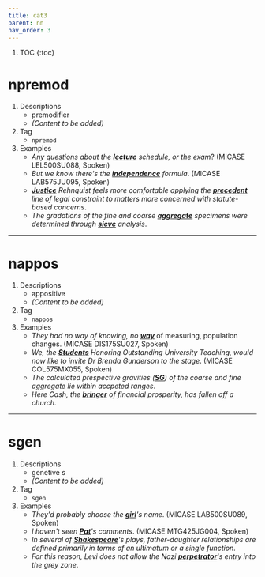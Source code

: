 ```yaml
---
title: cat3
parent: nn
nav_order: 3
---
```

1. TOC
{:toc}


# npremod

1. Descriptions
    - premodifier
    - *(Content to be added)*
2. Tag
    - `npremod`
3. Examples
    - *Any questions about the <ins>**lecture**</ins> schedule, or the exam*? (MICASE LEL500SU088, Spoken)
    - *But we know there's the <ins>**independence**</ins> formula*. (MICASE LAB575JU095, Spoken) 
    - *<ins>**Justice**</ins> Rehnquist feels more comfortable applying the <ins>**precedent**</ins> line of legal constraint to matters more concerned with statute-based concerns*.
    - *The gradations of the fine and coarse <ins>**aggregate**</ins> specimens were determined through <ins>**sieve**</ins> analysis*.

---

# nappos

1. Descriptions
    - appositive
    - *(Content to be added)*
2. Tag
    - `nappos`
3. Examples
    - *They had no way of knowing, no <ins>**way**</ins>* of measuring, population changes. (MICASE DIS175SU027, Spoken)
    - *We, the <ins>**Students**</ins> Honoring Outstanding University Teaching, would now like to invite Dr Brenda Gunderson to the stage*. (MICASE COL575MX055, Spoken)
    - *The calculated prespective gravities (<ins>**SG**</ins>) of the coarse and fine aggregate lie within accpeted ranges*.
    - *Here Cash, the <ins>**bringer**</ins> of financial prosperity, has fallen off a church*.

---

# sgen

1. Descriptions
    - genetive s
    - *(Content to be added)*
2. Tag
    - `sgen`
3. Examples
    - *They'd probably choose the <ins>**girl**</ins>'s name*. (MICASE LAB500SU089, Spoken)
    - *I haven't seen <ins>**Pat**</ins>'s comments*. (MICASE MTG425JG004, Spoken)
    - *In several of <ins>**Shakespeare**</ins>'s plays, father-daughter relationships are defined primarily in terms of an ultimatum or a single function*.
    - *For this reason, Levi does not allow the Nazi <ins>**perpetrator**</ins>'s entry into the grey zone*.

